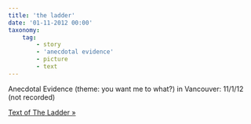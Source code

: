 ```yaml
---
title: 'the ladder'
date: '01-11-2012 00:00'
taxonomy:
    tag:
        - story
        - 'anecdotal evidence'
        - picture
        - text
---
```


Anecdotal Evidence (theme: you want me to what?) in Vancouver: 11/1/12
(not recorded)

[Text of The Ladder »](http://supersecretfutureeryn.blogspot.com/2012/11/the-ladder.html?target=_blank)